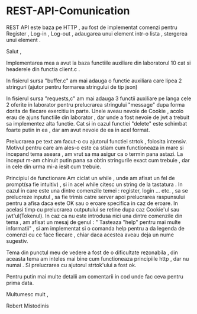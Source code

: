 # REST-API-Comunication
REST API este baza pe HTTP , au fost de implementat comenzi pentru Register , Log-in , Log-out , adaugarea unui element intr-o lista , stergerea unui element .



Salut , 

Implementarea mea a avut la baza functiile auxiliare din laboratorul 10 cat si headerele din functia client.c .

In fisierul sursa "buffer.c" am mai adauga o functie auxiliara care lipea 2 stringuri (ajutor pentru formarea stringului de tip json)

In fisierul sursa "requests,c" am mai adauga 3 functii auxiliare pe langa cele 2 oferite in laborator pentru 
prelucrarea stringului "message" dupa forma dorita de fiecare exercitiu in parte. Unele aveau nevoie de Cookie , 
acolo erau de ajuns functiile din laborator , dar unde a fost nevoie de jwt a trebuit sa implementez alta functie. 
Cat si in cazul functiei "delete" este schimbat foarte putin in ea , dar am avut nevoie de ea in acel format.

Prelucrarea pe text am facut-o cu ajutorul functiei strtok , folosita intensiv. Motivul pentru care am ales-o este 
ca stiam cum functioneaza in mare si incepand tema aseara , am vrut sa ma asigur ca o termin pana astazi.
La inceput m-am chinuit putin pana sa obtin stringurile exact cum trebuie , dar in cele din urma mi-a iesit cum trebuie.

Principiul de functionare
Am ciclat un while , unde am afisat un fel de prompt(sa fie intuitiv) , si in acel while citesc un string de la tastatura . 
In cazul in care este una dintre comenzile temei : register, login ... etc. , sa se prelucreze inputul , sa fie trimis 
catre server apoi prelucrarea raspunsului pentru a afisa daca este OK sau o eroare specifica in caz de eroare.
In acelasi timp cu prelucrarea outputului se retine dupa caz Cookie'ul sau jwt'ul(Tokenul). In caz ca nu este introdusa 
nici una dintre comenzile din tema , am afisat un mesaj de genul : " Tasteaza "help" pentru mai multe informatii" , si am 
implementat si o comanda help pentru a da legenda de comenzi cu ce face fiecare , chiar daca acestea aveau deja un nume sugestiv.

Tema din punctul meu de vedere a fost de o dificultate rezonabila ,  din aceasta tema am inteles mai bine cum functioneaza 
principiile http , dar nu numai . Si prelucrarea cu ajutorul strtok'ului a fost ok.


Pentru putin mai multe detalii am comentarii in cod unde fac ceva pentru prima data.

Multumesc mult , 

Robert Mistodinis
